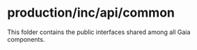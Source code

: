 # production/inc/api/common
This folder contains the public interfaces shared among all Gaia components.
